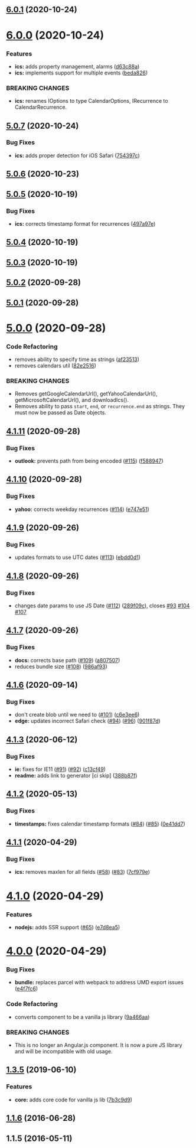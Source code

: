 ## [6.0.1](https://github.com/jshor/datebook/compare/v6.0.0...v6.0.1) (2020-10-24)



# [6.0.0](https://github.com/jshor/datebook/compare/v5.0.7...v6.0.0) (2020-10-24)


### Features

* **ics:** adds property management, alarms ([d63c88a](https://github.com/jshor/datebook/commit/d63c88a4e0c63d0d75fa28a42f829b07984020b9))
* **ics:** implements support for multiple events ([beda826](https://github.com/jshor/datebook/commit/beda8268ebc225bb6e2674d855a7408d9c6dbfa8))


### BREAKING CHANGES

* **ics:** renames IOptions to type CalendarOptions, IRecurrence
to CalendarRecurrence.



## [5.0.7](https://github.com/jshor/datebook/compare/v5.0.6...v5.0.7) (2020-10-24)


### Bug Fixes

* **ics:** adds proper detection for iOS Safari ([754397c](https://github.com/jshor/datebook/commit/754397c8318ac8a862bca708c342bf13390f9932))



## [5.0.6](https://github.com/jshor/datebook/compare/v5.0.5...v5.0.6) (2020-10-23)



## [5.0.5](https://github.com/jshor/datebook/compare/v5.0.4...v5.0.5) (2020-10-19)


### Bug Fixes

* **ics:** corrects timestamp format for recurrences ([497a97e](https://github.com/jshor/datebook/commit/497a97e7d07a1329f6613d4c2a5b77902e6f10c2))



## [5.0.4](https://github.com/jshor/datebook/compare/v5.0.3...v5.0.4) (2020-10-19)



## [5.0.3](https://github.com/jshor/datebook/compare/v5.0.2...v5.0.3) (2020-10-19)



## [5.0.2](https://github.com/jshor/datebook/compare/v5.0.1...v5.0.2) (2020-09-28)



## [5.0.1](https://github.com/jshor/datebook/compare/v5.0.0...v5.0.1) (2020-09-28)



# [5.0.0](https://github.com/jshor/datebook/compare/v4.1.11...v5.0.0) (2020-09-28)


### Code Refactoring

* removes ability to specify time as strings ([af23513](https://github.com/jshor/datebook/commit/af2351304d481aaa33139c7c9b1be630fc5cc614))
* removes calendars util ([82e2516](https://github.com/jshor/datebook/commit/82e25168c2c4937f044444e6132604560288b0da))


### BREAKING CHANGES

* Removes getGoogleCalendarUrl(), getYahooCalendarUrl(),
getMicrosoftCalendarUrl(), and downloadIcs().
* Removes ability to pass `start`, `end`, or
`recurrence.end` as strings. They must now be passed as Date objects.



## [4.1.11](https://github.com/jshor/datebook/compare/v4.1.10...v4.1.11) (2020-09-28)


### Bug Fixes

* **outlook:** prevents path from being encoded ([#115](https://github.com/jshor/datebook/issues/115)) ([f588947](https://github.com/jshor/datebook/commit/f588947d590263cc3faf10ccc5b063852b3432c6))



## [4.1.10](https://github.com/jshor/datebook/compare/v4.1.9...v4.1.10) (2020-09-28)


### Bug Fixes

* **yahoo:** corrects weekday recurrences ([#114](https://github.com/jshor/datebook/issues/114)) ([e747e51](https://github.com/jshor/datebook/commit/e747e513de7a96086b503e3c3b982f22239b2206))



## [4.1.9](https://github.com/jshor/datebook/compare/v4.1.8...v4.1.9) (2020-09-26)


### Bug Fixes

* updates formats to use UTC dates ([#113](https://github.com/jshor/datebook/issues/113)) ([ebdd0d1](https://github.com/jshor/datebook/commit/ebdd0d1bc8ffb3b154f22c6d7e2b3cacabf8d355))



## [4.1.8](https://github.com/jshor/datebook/compare/v4.1.7...v4.1.8) (2020-09-26)


### Bug Fixes

* changes date params to use JS Date ([#112](https://github.com/jshor/datebook/issues/112)) ([289f09c](https://github.com/jshor/datebook/commit/289f09c45f1401224fc2202811878c9f36ad115f)), closes [#93](https://github.com/jshor/datebook/issues/93) [#104](https://github.com/jshor/datebook/issues/104) [#107](https://github.com/jshor/datebook/issues/107)



## [4.1.7](https://github.com/jshor/datebook/compare/v4.1.6...v4.1.7) (2020-09-26)


### Bug Fixes

* **docs:** corrects base path ([#109](https://github.com/jshor/datebook/issues/109)) ([a807507](https://github.com/jshor/datebook/commit/a80750763f0df2588edc8bfa3eb1fa007afe9711))
* reduces bundle size ([#108](https://github.com/jshor/datebook/issues/108)) ([986af93](https://github.com/jshor/datebook/commit/986af932d7ce1ee6ec435f5a31e407dd549b7848))



## [4.1.6](https://github.com/jshor/datebook/compare/v4.1.3...v4.1.6) (2020-09-14)


### Bug Fixes

* don't create blob until we need to ([#101](https://github.com/jshor/datebook/issues/101)) ([c6e3ee6](https://github.com/jshor/datebook/commit/c6e3ee6413493b142dde7fce9c9584fd5ac5b570))
* **edge:** updates incorrect Safari check ([#94](https://github.com/jshor/datebook/issues/94)) ([#96](https://github.com/jshor/datebook/issues/96)) ([901f87d](https://github.com/jshor/datebook/commit/901f87d341fa0fcf9f3826e1693f1e425eaec60b))



## [4.1.3](https://github.com/jshor/datebook/compare/v4.1.2...v4.1.3) (2020-06-12)


### Bug Fixes

* **ie:** fixes for IE11 ([#91](https://github.com/jshor/datebook/issues/91)) ([#92](https://github.com/jshor/datebook/issues/92)) ([c13cf49](https://github.com/jshor/datebook/commit/c13cf49610e9bf10793154d05ec23d694a658ea8))
* **readme:** adds link to generator [ci skip] ([388b87f](https://github.com/jshor/datebook/commit/388b87f9f0c0150555083d361346bc08075f3613))



## [4.1.2](https://github.com/jshor/datebook/compare/v4.1.1...v4.1.2) (2020-05-13)


### Bug Fixes

* **timestamps:** fixes calendar timestamp formats ([#84](https://github.com/jshor/datebook/issues/84)) ([#85](https://github.com/jshor/datebook/issues/85)) ([0e41dd7](https://github.com/jshor/datebook/commit/0e41dd7369835bfc341ae939ec43e821acfdc550))



## [4.1.1](https://github.com/jshor/datebook/compare/v4.1.0...v4.1.1) (2020-04-29)


### Bug Fixes

* **ics:** removes maxlen for all fields ([#58](https://github.com/jshor/datebook/issues/58)) ([#83](https://github.com/jshor/datebook/issues/83)) ([7cf979e](https://github.com/jshor/datebook/commit/7cf979e71e99876bde4918c6b2a71cbe634ae460))



# [4.1.0](https://github.com/jshor/datebook/compare/v4.0.0...v4.1.0) (2020-04-29)


### Features

* **nodejs:** adds SSR support ([#65](https://github.com/jshor/datebook/issues/65)) ([e7d8ea5](https://github.com/jshor/datebook/commit/e7d8ea573b8a5d6af42c2e28165c9b6ab884cbe6))



# [4.0.0](https://github.com/jshor/datebook/compare/v1.3.5...v4.0.0) (2020-04-29)


### Bug Fixes

* **bundle:** replaces parcel with webpack to address UMD export issues ([e4f7fc6](https://github.com/jshor/datebook/commit/e4f7fc6234332ff26d45cbe2c799267857c1c3e3))


### Code Refactoring

* converts component to be a vanilla js library ([9a466aa](https://github.com/jshor/datebook/commit/9a466aa881675d407d6410d699b9a7c4f896b3cb))


### BREAKING CHANGES

* This is no longer an Angular.js component. It is now a pure JS library and will be
incompatible with old usage.



## [1.3.5](https://github.com/jshor/datebook/compare/v1.3.4...v1.3.5) (2019-06-10)


### Features

* **core:** adds core code for vanilla js lib ([7b3c9d9](https://github.com/jshor/datebook/commit/7b3c9d9da1e59153b4aa32fd3f6302be59999f27))



## [1.1.6](https://github.com/jshor/datebook/compare/v1.1.5...v1.1.6) (2016-06-28)



## 1.1.5 (2016-05-11)



